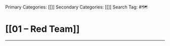 Primary Categories: [[]] 
Secondary Categories: [[]] 
Search Tag: #🗺  

# [[01 – Red Team]]  
***



